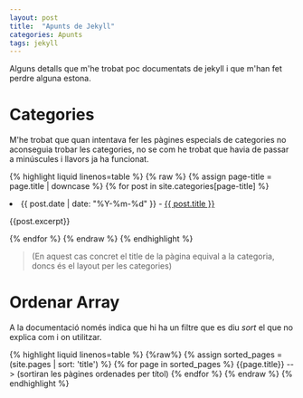 ```yaml
---
layout: post
title:  "Apunts de Jekyll"
categories: Apunts
tags: jekyll
---
```

Alguns detalls que m'he trobat poc documentats de jekyll i que m'han fet perdre alguna estona.

Categories
==========

M'he trobat que quan intentava fer les pàgines especials de categories no aconseguia trobar les categories, no se com he trobat que havia de passar a minúscules i llavors ja ha funcionat.

{% highlight liquid  linenos=table %}
    {% raw %}
{% assign page-title = page.title | downcase %}
{% for post in site.categories[page-title] %}
    <li>
        <time>{{ post.date | date: "%Y-%m-%d" }}</time> -
        <a href="{{ post.url | prepend: site.baseurl }}" >{{ post.title }}</a>
        <p>{{post.excerpt}}</p>
    </li>
{% endfor %}
    {% endraw %}
{% endhighlight %}

> (En aquest cas concret el title de la pàgina equival a la categoria, doncs és el layout per les categories)

Ordenar Array
=============

A la documentació només indica que hi ha un filtre que es diu *sort* el que no explica com i on utilitzar.

{% highlight liquid linenos=table %}
    {%raw%}
{% assign sorted_pages = (site.pages | sort: 'title') %}
{% for page in sorted_pages %}
    {{page.title}} --> (sortiran les pàgines ordenades per títol)
{% endfor %}
    {% endraw %}
{% endhighlight %}
